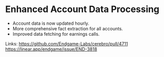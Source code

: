 # Enhanced Account Data Processing

*   Account data is now updated hourly.
*   More comprehensive fact extraction for all accounts.
*   Improved data fetching for earnings calls.

Links:
https://github.com/Endgame-Labs/cerebro/pull/4711
https://linear.app/endgame/issue/END-3818
